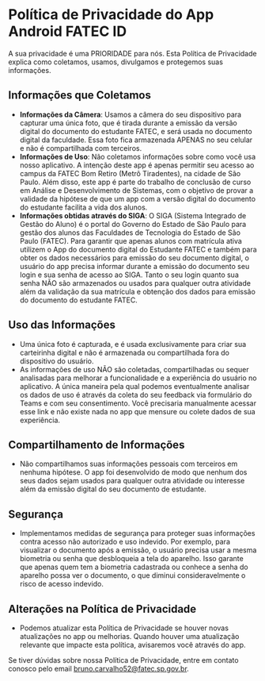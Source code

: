 # Política de Privacidade do App Android FATEC ID

A sua privacidade é uma PRIORIDADE para nós. 
Esta Política de Privacidade explica como coletamos, usamos, divulgamos e protegemos suas informações.

## Informações que Coletamos
- **Informações da Câmera**: Usamos a câmera do seu dispositivo para capturar uma única foto, que é tirada durante a emissão da versão digital do documento do estudante FATEC, e será usada no documento digital da faculdade. Essa foto fica armazenada APENAS no seu celular e não é compartilhada com terceiros.
- **Informações de Uso**: Não coletamos informações sobre como você usa nosso aplicativo. A intenção deste app é apenas permitir seu acesso ao campus da FATEC Bom Retiro (Metrô Tiradentes), na cidade de São Paulo. Além disso, este app é parte do trabalho de conclusão de curso em Análise e Desenvolvimento de Sistemas, com o objetivo de provar a validade da hipótese de que um app com a versão digital do documento do estudante facilita a vida dos alunos.
- **Informações obtidas através do SIGA**: O SIGA (Sistema Integrado de Gestão do Aluno) é o portal do Governo do Estado de São Paulo para gestão dos alunos das Faculdades de Tecnologia do Estado de São Paulo (FATEC). Para garantir que apenas alunos com matrícula ativa utilizem o App do documento digital do Estudante FATEC e também para obter os dados necessários para emissão do seu documento digital, o usuário do app precisa informar durante a emissão do documento seu login e sua senha de acesso ao SIGA. Tanto o seu login quanto sua senha NÃO são armazenados ou usados para qualquer outra atividade além da validação da sua matrícula e obtenção dos dados para emissão do documento do estudante FATEC.
  
## Uso das Informações
- Uma única foto é capturada, e é usada exclusivamente para criar sua carteirinha digital e não é armazenada ou compartilhada fora do dispositivo do usuário. 
- As informações de uso NÃO são coletadas, compartilhadas ou sequer analisadas para melhorar a funcionalidade e a experiência do usuário no aplicativo. A única maneira pela qual podemos eventualmente analisar os dados de uso é através da coleta do seu feedback via formulário do Teams e com seu consentimento. Você precisaria manualmente acessar esse link e não existe nada no app que mensure ou colete dados de sua experiência.

## Compartilhamento de Informações
- Não compartilhamos suas informações pessoais com terceiros em nenhuma hipótese. O app foi desenvolvido de modo que nenhum dos seus dados sejam usados para qualquer outra atividade ou interesse além da emissão digital do seu documento de estudante. 

## Segurança
- Implementamos medidas de segurança para proteger suas informações contra acesso não autorizado e uso indevido. Por exemplo, para visualizar o documento após a emissão, o usuário precisa usar a mesma biometria ou senha que desbloqueia a tela do aparelho. Isso garante que apenas quem tem a biometria cadastrada ou conhece a senha do aparelho possa ver o documento, o que diminui consideravelmente o risco de acesso indevido.

## Alterações na Política de Privacidade
- Podemos atualizar esta Política de Privacidade se houver novas atualizações no app ou melhorias. Quando houver uma atualização relevante que impacte esta política, avisaremos você através do app.

Se tiver dúvidas sobre nossa Política de Privacidade, entre em contato conosco pelo email bruno.carvalho52@fatec.sp.gov.br.
